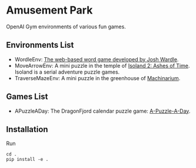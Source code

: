 # Amusement Park
OpenAI Gym environments of various fun games.<br/>

## Environments List

* WordleEnv: [The web-based word game developed by Josh Wardle](https://www.nytimes.com/games/wordle/index.html).
* MoveArrowEnv: A mini puzzle in the temple of [Isoland 2: Ashes of Time](https://apps.apple.com/us/app/isoland-2-ashes-of-time/id1320750997). Isoland is a serial adventure puzzle games.
* TraverseMazeEnv: A mini puzzle in the greenhouse of [Machinarium](https://amanita-design.net/games/machinarium.html).

## Games List

* APuzzleADay: The DragonFjord calendar puzzle game: [A-Puzzle-A-Day](https://www.dragonfjord.com/product/a-puzzle-a-day/).

## Installation
Run
```
cd .
pip install -e .
```